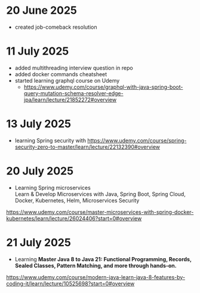 # 20 June 2025
- created job-comeback resolution

# 11 July 2025
- added multithreading interview question in repo
- added docker commands cheatsheet
- started learning graphql course on Udemy
  - https://www.udemy.com/course/graphql-with-java-spring-boot-query-mutation-schema-resolver-edge-jpa/learn/lecture/21852272#overview


# 13 July 2025
- learning Spring security with https://www.udemy.com/course/spring-security-zero-to-master/learn/lecture/22132390#overview

# 20 July 2025

- Learning Spring microservices  
Learn & Develop Microservices with Java, Spring Boot, Spring Cloud, Docker, Kubernetes, Helm, Microservices Security

https://www.udemy.com/course/master-microservices-with-spring-docker-kubernetes/learn/lecture/26024406?start=0#overview

# 21 July 2025
- Learning **Master Java 8 to Java 21: Functional Programming, Records, Sealed Classes, Pattern Matching, and more through hands-on.**

https://www.udemy.com/course/modern-java-learn-java-8-features-by-coding-it/learn/lecture/10525698?start=0#overview


